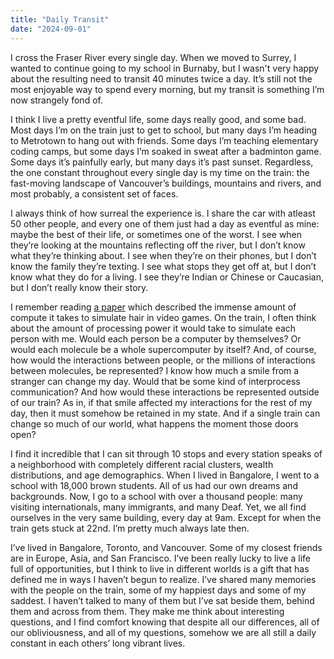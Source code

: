 ```yaml
---
title: "Daily Transit"
date: "2024-09-01"
---
```


I cross the Fraser River every single day. When we moved to Surrey, I wanted to continue going to my school in Burnaby, but I wasn't very happy about the resulting need to transit 40 minutes twice a day. It’s still not the most enjoyable way to spend every morning, but my transit is something I’m now strangely fond of.

I think I live a pretty eventful life, some days really good, and some bad. Most days I’m on the train just to get to school, but many days I’m heading to Metrotown to hang out with friends. Some days I’m teaching elementary coding camps, but some days I’m soaked in sweat after a badminton game. Some days it’s painfully early, but many days it’s past sunset. Regardless, the one constant throughout every single day is my time on the train: the fast-moving landscape of Vancouver’s buildings, mountains and rivers, and most probably, a consistent set of faces.

I always think of how surreal the experience is. I share the car with atleast 50 other people, and every one of them just had a day as eventful as mine: maybe the best of their life, or sometimes one of the worst. I see when they’re looking at the mountains reflecting off the river, but I don’t know what they’re thinking about. I see when they’re on their phones, but I don’t know the family they’re texting. I see what stops they get off at, but I don’t know what they do for a living. I see they’re Indian or Chinese or Caucasian, but I don’t really know their story.

I remember reading [a paper](https://research.nvidia.com/publication/2023-08_interactive-hair-simulation-gpu-using-admm) which described the immense amount of compute it takes to simulate hair in video games. On the train, I often think about the amount of processing power it would take to simulate each person with me. Would each person be a computer by themselves? Or would each molecule be a whole supercomputer by itself? And, of course, how would the interactions between people, or the millions of interactions between molecules, be represented? I know how much a smile from a stranger can change my day. Would that be some kind of interprocess communication? And how would these interactions be represented outside of our train? As in, if that smile affected my interactions for the rest of my day, then it must somehow be retained in my state. And if a single train can change so much of our world, what happens the moment those doors open?

I find it incredible that I can sit through 10 stops and every station speaks of a neighborhood with completely different racial clusters, wealth distributions, and age demographics. When I lived in Bangalore, I went to a school with 18,000 brown students. All of us had our own dreams and backgrounds. Now, I go to a school with over a thousand people: many visiting internationals, many immigrants, and many Deaf. Yet, we all find ourselves in the very same building, every day at 9am. Except for when the train gets stuck at 22nd. I’m pretty much always late then.

I’ve lived in Bangalore, Toronto, and Vancouver. Some of my closest friends are in Europe, Asia, and San Francisco. I’ve been really lucky to live a life full of opportunities, but I think to live in different worlds is a gift that has defined me in ways I haven’t begun to realize. I’ve shared many memories with the people on the train, some of my happiest days and some of my saddest. I haven’t talked to many of them but I’ve sat beside them, behind them and across from them. They make me think about interesting questions, and I find comfort knowing that despite all our differences, all of our obliviousness, and all of my questions, somehow we are all still a daily constant in each others’ long vibrant lives.
